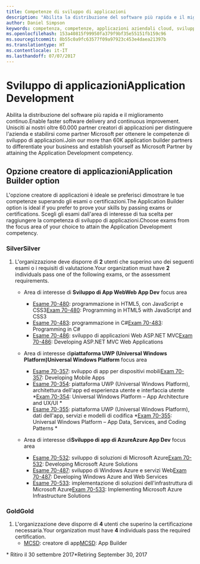 ```yaml
---
title: Competenze di sviluppo di applicazioni
description: "Abilita la distribuzione del software più rapida e il miglioramento continuo. Unisciti ai nostri oltre 60.000 partner creatori di applicazioni per distinguere l'azienda e stabilirsi come partner Microsoft per ottenere le competenze di sviluppo di applicazioni."
author: Daniel Simpson
keywords: competenza, competenze, applicazioni aziendali cloud, sviluppo di applicazioni
ms.openlocfilehash: 153a40815f99950fa379f9bf35e55151fb159c96
ms.sourcegitcommit: 8b55c0a9fc63577f09a97923c453e4daea21397b
ms.translationtype: HT
ms.contentlocale: it-IT
ms.lasthandoff: 07/07/2017
---
```

# <a name="application-development"></a><span data-ttu-id="76500-105">Sviluppo di applicazioni</span><span class="sxs-lookup"><span data-stu-id="76500-105">Application Development</span></span> 

<span data-ttu-id="76500-106">Abilita la distribuzione del software più rapida e il miglioramento continuo.</span><span class="sxs-lookup"><span data-stu-id="76500-106">Enable faster software delivery and continuous improvement.</span></span> <span data-ttu-id="76500-107">Unisciti ai nostri oltre 60.000 partner creatori di applicazioni per distinguere l'azienda e stabilirsi come partner Microsoft per ottenere le competenze di sviluppo di applicazioni.</span><span class="sxs-lookup"><span data-stu-id="76500-107">Join our more than 60K application builder partners to differentiate your business and establish yourself as Microsoft Partner by attaining the Application Development competency.</span></span>

## <a name="application-builder-option"></a><span data-ttu-id="76500-108">Opzione creatore di applicazioni</span><span class="sxs-lookup"><span data-stu-id="76500-108">Application Builder option</span></span>
<span data-ttu-id="76500-109">L'opzione creatore di applicazioni è ideale se preferisci dimostrare le tue competenze superando gli esami o certificazioni.</span><span class="sxs-lookup"><span data-stu-id="76500-109">The Application Builder option is ideal if you prefer to prove your skills by passing exams or certifications.</span></span>  <span data-ttu-id="76500-110">Scegli gli esami dall'area di interesse di tua scelta per raggiungere la competenza di sviluppo di applicazioni.</span><span class="sxs-lookup"><span data-stu-id="76500-110">Choose exams from the focus area of your choice to attain the Application Development competency.</span></span>


### <a name="silver"></a><span data-ttu-id="76500-111">Silver</span><span class="sxs-lookup"><span data-stu-id="76500-111">Silver</span></span>
1. <span data-ttu-id="76500-112">L'organizzazione deve disporre di **2** utenti che superino uno dei seguenti esami o i requisiti di valutazione.</span><span class="sxs-lookup"><span data-stu-id="76500-112">Your organization must have **2** individuals pass one of the following exams, or the assessment requirements.</span></span>

    - <span data-ttu-id="76500-113">Area di interesse di **Sviluppo di App Web**</span><span class="sxs-lookup"><span data-stu-id="76500-113">**Web App Dev** focus area</span></span>
        - <span data-ttu-id="76500-114">[Esame 70-480](https://www.microsoft.com/en-us/learning/exam-70-480.aspx): programmazione in HTML5, con JavaScript e CSS3</span><span class="sxs-lookup"><span data-stu-id="76500-114">[Exam 70-480](https://www.microsoft.com/en-us/learning/exam-70-480.aspx): Programming in HTML5 with JavaScript and CSS3</span></span>  
        - <span data-ttu-id="76500-115">[Esame 70-483](https://www.microsoft.com/en-us/learning/exam-70-483.aspx): programmazione in C#</span><span class="sxs-lookup"><span data-stu-id="76500-115">[Exam 70-483](https://www.microsoft.com/en-us/learning/exam-70-483.aspx): Programming in C#</span></span> 
        - <span data-ttu-id="76500-116">[Esame 70-486](https://www.microsoft.com/en-us/learning/exam-70-486.aspx): sviluppo di applicazioni Web ASP.NET MVC</span><span class="sxs-lookup"><span data-stu-id="76500-116">[Exam 70-486](https://www.microsoft.com/en-us/learning/exam-70-486.aspx): Developing ASP.NET MVC Web Applications</span></span>  

    - <span data-ttu-id="76500-117">Area di interesse di**piattaforma UWP (Universal Windows Platform)**</span><span class="sxs-lookup"><span data-stu-id="76500-117">**Universal Windows Platform** focus area</span></span>
        - <span data-ttu-id="76500-118">[Esame 70-357](https://www.microsoft.com/en-us/learning/exam-70-357.aspx): sviluppo di app per dispositivi mobili</span><span class="sxs-lookup"><span data-stu-id="76500-118">[Exam 70-357](https://www.microsoft.com/en-us/learning/exam-70-357.aspx): Developing Mobile Apps</span></span> 
        - <span data-ttu-id="76500-119">[Esame 70-354](https://www.microsoft.com/en-us/learning/exam-70-354.aspx): piattaforma UWP (Universal Windows Platform), architettura dell'app ed esperienza utente e interfaccia utente \*</span><span class="sxs-lookup"><span data-stu-id="76500-119">[Exam 70-354](https://www.microsoft.com/en-us/learning/exam-70-354.aspx): Universal Windows Platform – App Architecture and UX/UI \*</span></span>  
        - <span data-ttu-id="76500-120">[Esame 70-355](https://www.microsoft.com/en-us/learning/exam-70-355.aspx): piattaforma UWP (Universal Windows Platform), dati dell'app, servizi e modelli di codifica \*</span><span class="sxs-lookup"><span data-stu-id="76500-120">[Exam 70-355](https://www.microsoft.com/en-us/learning/exam-70-355.aspx): Universal Windows Platform – App Data, Services, and Coding Patterns \*</span></span>  

    - <span data-ttu-id="76500-121">Area di interesse di**Sviluppo di app di Azure**</span><span class="sxs-lookup"><span data-stu-id="76500-121">**Azure App Dev** focus area</span></span>
        - <span data-ttu-id="76500-122">[Esame 70-532](https://www.microsoft.com/en-us/learning/exam-70-532.aspx): sviluppo di soluzioni di Microsoft Azure</span><span class="sxs-lookup"><span data-stu-id="76500-122">[Exam 70-532](https://www.microsoft.com/en-us/learning/exam-70-532.aspx): Developing Microsoft Azure Solutions</span></span> 
        - <span data-ttu-id="76500-123">[Esame 70-487](https://www.microsoft.com/en-us/learning/exam-70-487.aspx): sviluppo di Windows Azure e servizi Web</span><span class="sxs-lookup"><span data-stu-id="76500-123">[Exam 70-487](https://www.microsoft.com/en-us/learning/exam-70-487.aspx): Developing Windows Azure and Web Services</span></span>
        - <span data-ttu-id="76500-124">[Esame 70-533](https://www.microsoft.com/en-us/learning/exam-70-533.aspx): implementazione di soluzioni dell'infrastruttura di Microsoft Azure</span><span class="sxs-lookup"><span data-stu-id="76500-124">[Exam 70-533](https://www.microsoft.com/en-us/learning/exam-70-533.aspx): Implementing Microsoft Azure Infrastructure Solutions</span></span>   


### <a name="gold"></a><span data-ttu-id="76500-125">Gold</span><span class="sxs-lookup"><span data-stu-id="76500-125">Gold</span></span>
1. <span data-ttu-id="76500-126">L'organizzazione deve disporre di **4** utenti che superino la certificazione necessaria.</span><span class="sxs-lookup"><span data-stu-id="76500-126">Your organization must have **4** individuals pass the required certification.</span></span>
    - <span data-ttu-id="76500-127">[MCSD](https://www.microsoft.com/en-us/learning/mcsd-app-builder-certification.aspx): creatore di app</span><span class="sxs-lookup"><span data-stu-id="76500-127">[MCSD](https://www.microsoft.com/en-us/learning/mcsd-app-builder-certification.aspx): App Builder</span></span> 

<span data-ttu-id="76500-128">\* Ritiro il 30 settembre 2017</span><span class="sxs-lookup"><span data-stu-id="76500-128">\*Retiring September 30, 2017</span></span>
